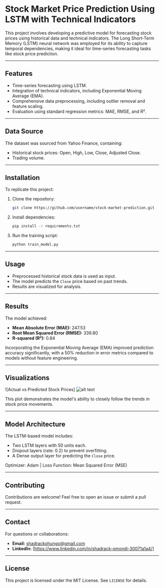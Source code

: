 # Stock Market Price Prediction Using LSTM with Technical Indicators

This project involves developing a predictive model for forecasting stock prices using historical data and technical indicators. The Long Short-Term Memory (LSTM) neural network was employed for its ability to capture temporal dependencies, making it ideal for time-series forecasting tasks like stock price prediction.

---

## Features
- Time-series forecasting using LSTM.
- Integration of technical indicators, including Exponential Moving Average (EMA).
- Comprehensive data preprocessing, including outlier removal and feature scaling.
- Evaluation using standard regression metrics: MAE, RMSE, and R².

---

## Data Source
The dataset was sourced from Yahoo Finance, containing:
- Historical stock prices: Open, High, Low, Close, Adjusted Close.
- Trading volume.

---

## Installation
To replicate this project:

1. Clone the repository:
   ```bash
   git clone https://github.com/username/stock-market-prediction.git
   ```

2. Install dependencies:
   ```bash
   pip install -r requirements.txt
   ```

3. Run the training script:
   ```bash
   python train_model.py
   ```

---

## Usage
- Preprocessed historical stock data is used as input.
- The model predicts the `Close` price based on past trends.
- Results are visualized for analysis.

---

## Results
The model achieved:
- **Mean Absolute Error (MAE):** 247.53
- **Root Mean Squared Error (RMSE):** 339.80
- **R-squared (R²):** 0.84

Incorporating the Exponential Moving Average (EMA) improved prediction accuracy significantly, with a 50% reduction in error metrics compared to models without feature engineering.

---

## Visualizations
![Actual vs Predicted Stock Prices] ![alt text](23.11.2024_04.21.38_REC.png)

This plot demonstrates the model's ability to closely follow the trends in stock price movements.

---

## Model Architecture
The LSTM-based model includes:
- Two LSTM layers with 50 units each.
- Dropout layers (rate: 0.2) to prevent overfitting.
- A Dense output layer for predicting the `Close` price.

Optimizer: Adam | Loss Function: Mean Squared Error (MSE)

---

## Contributing
Contributions are welcome! Feel free to open an issue or submit a pull request.

---

## Contact
For questions or collaborations:
- **Email:** shadrackohungo@gmail.com
- **LinkedIn:** [https://www.linkedin.com/in/shadrack-omondi-30071a1a4/]

---

## License
This project is licensed under the MIT License. See `LICENSE` for details.
